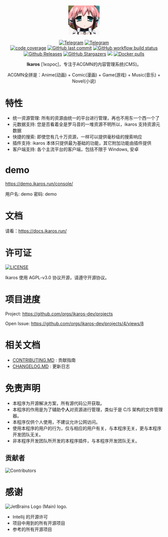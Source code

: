 <p align="center">
    <a href="#" target="_blank">
        <img width="100" src="assets/logo.png" alt="Ikaros logo" />
    </a>
</p>


<p align="center">
<a href="https://t.me/run_ikaros"><img alt="Telegram" src="https://img.shields.io/badge/Telegram-2CA5E0?style=flat-squeare&logo=telegram&logoColor=white" /></a>
<a href="http://qm.qq.com/cgi-bin/qm/qr?_wv=1027&k=78drHnTdkaGQHwAkt1eEU3JpxBfUeuPx&authKey=dvZ0CdZjiX36wKiDlDF0qKVcEDe7SNXfL%2BllKTIf%2FgiXNHwlWqTmlXTs%2BtLnB1un&noverify=0&group_code=413528874"><img alt="Telegram" src="https://img.shields.io/badge/413528874-2CA5E0?logo=tencent-qq&logoColor=white" /></a>
<br />
<a href="https://app.codecov.io/github/ikaros-dev/ikaros"><img alt="code coverage" src="https://img.shields.io/codecov/c/github/ikaros-dev/ikaros/main?style=flat-square" /></a>
<a href="https://github.com/ikaros-dev/ikaros/commits"><img alt="GitHub last commit" src="https://img.shields.io/github/last-commit/ikaros-dev/ikaros.svg?style=flat-square" /></a>
<a href="https://github.com/ikaros-dev/ikaros/actions"><img alt="GitHub workflow build status" src="https://img.shields.io/github/actions/workflow/status/ikaros-dev/ikaros/ikaros-server-ci.yml?branch=main&style=flat-square" /></a>
<br />
<a href="https://github.com/ikaros-dev/ikaros/releases"><img alt="Github Releases" src="https://img.shields.io/github/v/release/ikaros-dev/ikaros?include_prereleases&style=flat-square" /></a>
<a href="https://github.com/ikaros-dev/ikaros/stargazers"><img alt="GitHub Stargazers" src="https://img.shields.io/github/stars/ikaros-dev/ikaros.svg?style=flat-square&label=Stars&logo=github" /></a>
<a href="https://github.com/ikaros-dev/ikaros/issues"><img src="https://img.shields.io/github/issues/ikaros-dev/ikaros?color=blue&style=flat-square"/></a>
<a href="https://hub.docker.com/r/ikarosrun/ikaros"><img alt="Docker pulls" src="https://img.shields.io/docker/pulls/ikarosrun/ikaros?style=flat-square" /></a>
</p>

<p align="center"><b>Ikaros</b> [Ίκαρος]，专注于ACGMN的内容管理系统(CMS)。</p>

<p align="center">ACGMN全拼是：Anime(动画) + Comic(漫画) + Game(游戏) + Music(音乐) + Novel(小说)</p>

# 特性

- 统一资源管理: 所有的资源由统一的平台进行管理，再也不用东一个西一个了
- 元数据支持: 您是否看着全是罗马音的一堆资源不明所以，ikaros 支持资源元数据
- 快捷的搜索: 即使您有几十万资源，一样可以提供毫秒级的搜索响应
- 插件支持: ikaros 本体只提供最为基础的功能，其它附加功能由插件提供
- 客户端支持: 各个主流平台的客户端，包括不限于 Windows, 安卓

# demo

<https://demo.ikaros.run/console/>

用户名: demo
密码: demo

# 文档

请看：https://docs.ikaros.run/

# 许可证

<a href="https://github.com/ikaros-dev/ikaros/blob/main/LICENSE"><img alt="LICENSE" src="https://img.shields.io/github/license/ikaros-dev/ikaros?style=flat-square" /></a>

Ikaros 使用 AGPL-v3.0 协议开源，请遵守开源协议。

# 项目进度

Project: https://github.com/orgs/ikaros-dev/projects

Open Issue: https://github.com/orgs/ikaros-dev/projects/4/views/8

# 相关文档

- [CONTRIBUTING.MD](CONTRIBUTING.MD) : 贡献指南
- [CHANGELOG.MD](CHANGELOG.MD) : 更新日志

# 免责声明

- 本程序为开源解决方案，所有源代码公开获取。
- 本程序的作用是为了辅助**个人**对资源进行管理，类似于是 C/S 架构的文件管理器。
- 本程序仅供个人使用，不建议允许公网访问。
- 使用本程序的用户的行为，仅与相应的用户有关，与本程序无关，更与本程序开发团队无关。
- 非本程序开发团队所开发的本程序插件，与本程序开发团队无关。

## 贡献者

![Contributors](https://contrib.nn.ci/api?repo=ikaros-dev/ikaros&repo=ikaros-dev/docs&repo=ikaros-dev/app)

# 感谢

<img width=100 src="https://resources.jetbrains.com/storage/products/company/brand/logos/jb_beam.png" alt="JetBrains Logo (Main) logo.">

- Intellij 的开源许可
- 项目中用到的所有开源项目
- 参考的所有开源项目

